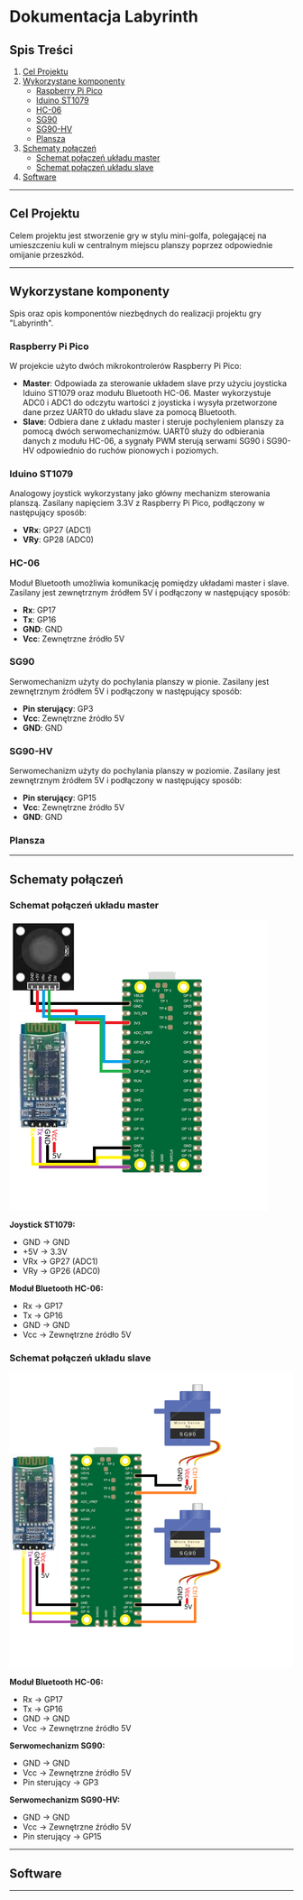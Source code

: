 # Dokumentacja Labyrinth

## Spis Treści
1. [Cel Projektu](#cel-projektu)
2. [Wykorzystane komponenty](#wykorzystane-komponenty)
   - [Raspberry Pi Pico](#raspberry-pi-pico)
   - [Iduino ST1079](#iduino-st1079)
   - [HC-06](#hc-06)
   - [SG90](#sg90)
   - [SG90-HV](#sg90-hv)
   - [Plansza](#plansza)
3. [Schematy połączeń](#schematy-polaczen)
   - [Schemat połączeń układu master](#schemat-polaczen-ukladu-master)
   - [Schemat połączeń układu slave](#schemat-polaczen-ukladu-slave)
4. [Software](#software)

---

## Cel Projektu
Celem projektu jest stworzenie gry w stylu mini-golfa, polegającej na umieszczeniu kuli w centralnym miejscu planszy poprzez odpowiednie omijanie przeszkód.

---

## Wykorzystane komponenty
Spis oraz opis komponentów niezbędnych do realizacji projektu gry "Labyrinth".

### Raspberry Pi Pico
W projekcie użyto dwóch mikrokontrolerów Raspberry Pi Pico:
- **Master**: Odpowiada za sterowanie układem slave przy użyciu joysticka Iduino ST1079 oraz modułu Bluetooth HC-06. Master wykorzystuje ADC0 i ADC1 do odczytu wartości z joysticka i wysyła przetworzone dane przez UART0 do układu slave za pomocą Bluetooth.
- **Slave**: Odbiera dane z układu master i steruje pochyleniem planszy za pomocą dwóch serwomechanizmów. UART0 służy do odbierania danych z modułu HC-06, a sygnały PWM sterują serwami SG90 i SG90-HV odpowiednio do ruchów pionowych i poziomych.

### Iduino ST1079
Analogowy joystick wykorzystany jako główny mechanizm sterowania planszą. Zasilany napięciem 3.3V z Raspberry Pi Pico, podłączony w następujący sposób:
- **VRx**: GP27 (ADC1)
- **VRy**: GP28 (ADC0)

### HC-06
Moduł Bluetooth umożliwia komunikację pomiędzy układami master i slave. Zasilany jest zewnętrznym źródłem 5V i podłączony w następujący sposób:
- **Rx**: GP17
- **Tx**: GP16
- **GND**: GND
- **Vcc**: Zewnętrzne źródło 5V

### SG90
Serwomechanizm użyty do pochylania planszy w pionie. Zasilany jest zewnętrznym źródłem 5V i podłączony w następujący sposób:
- **Pin sterujący**: GP3
- **Vcc**: Zewnętrzne źródło 5V
- **GND**: GND

### SG90-HV
Serwomechanizm użyty do pochylania planszy w poziomie. Zasilany jest zewnętrznym źródłem 5V i podłączony w następujący sposób:
- **Pin sterujący**: GP15
- **Vcc**: Zewnętrzne źródło 5V
- **GND**: GND

### Plansza


---

## Schematy połączeń

### Schemat połączeń układu master

![Schemat połączeń master](img/master.png)

**Joystick ST1079:**
- GND → GND
- +5V → 3.3V
- VRx → GP27 (ADC1)
- VRy → GP26 (ADC0)

**Moduł Bluetooth HC-06:**
- Rx → GP17
- Tx → GP16
- GND → GND
- Vcc → Zewnętrzne źródło 5V

### Schemat połączeń układu slave

![Schemat połączeń master](img/slave.png)

**Moduł Bluetooth HC-06:**
- Rx → GP17
- Tx → GP16
- GND → GND
- Vcc → Zewnętrzne źródło 5V

**Serwomechanizm SG90:**
- GND → GND
- Vcc → Zewnętrzne źródło 5V
- Pin sterujący → GP3

**Serwomechanizm SG90-HV:**
- GND → GND
- Vcc → Zewnętrzne źródło 5V
- Pin sterujący → GP15

---

## Software

---
